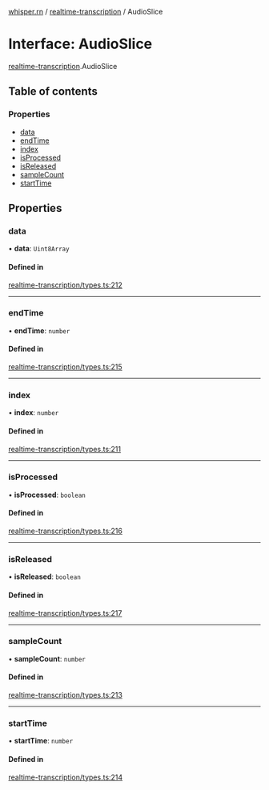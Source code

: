 [whisper.rn](../README.md) / [realtime-transcription](../modules/realtime_transcription.md) / AudioSlice

# Interface: AudioSlice

[realtime-transcription](../modules/realtime_transcription.md).AudioSlice

## Table of contents

### Properties

- [data](realtime_transcription.AudioSlice.md#data)
- [endTime](realtime_transcription.AudioSlice.md#endtime)
- [index](realtime_transcription.AudioSlice.md#index)
- [isProcessed](realtime_transcription.AudioSlice.md#isprocessed)
- [isReleased](realtime_transcription.AudioSlice.md#isreleased)
- [sampleCount](realtime_transcription.AudioSlice.md#samplecount)
- [startTime](realtime_transcription.AudioSlice.md#starttime)

## Properties

### data

• **data**: `Uint8Array`

#### Defined in

[realtime-transcription/types.ts:212](https://github.com/mybigday/whisper.rn/blob/16b3c27/src/realtime-transcription/types.ts#L212)

___

### endTime

• **endTime**: `number`

#### Defined in

[realtime-transcription/types.ts:215](https://github.com/mybigday/whisper.rn/blob/16b3c27/src/realtime-transcription/types.ts#L215)

___

### index

• **index**: `number`

#### Defined in

[realtime-transcription/types.ts:211](https://github.com/mybigday/whisper.rn/blob/16b3c27/src/realtime-transcription/types.ts#L211)

___

### isProcessed

• **isProcessed**: `boolean`

#### Defined in

[realtime-transcription/types.ts:216](https://github.com/mybigday/whisper.rn/blob/16b3c27/src/realtime-transcription/types.ts#L216)

___

### isReleased

• **isReleased**: `boolean`

#### Defined in

[realtime-transcription/types.ts:217](https://github.com/mybigday/whisper.rn/blob/16b3c27/src/realtime-transcription/types.ts#L217)

___

### sampleCount

• **sampleCount**: `number`

#### Defined in

[realtime-transcription/types.ts:213](https://github.com/mybigday/whisper.rn/blob/16b3c27/src/realtime-transcription/types.ts#L213)

___

### startTime

• **startTime**: `number`

#### Defined in

[realtime-transcription/types.ts:214](https://github.com/mybigday/whisper.rn/blob/16b3c27/src/realtime-transcription/types.ts#L214)
